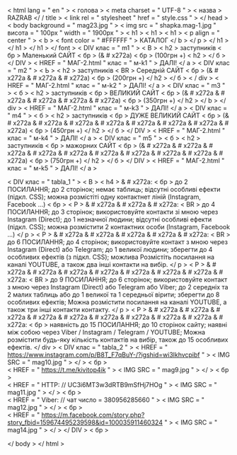 < html  lang = " en " >
< голова >
< meta  charset = " UTF-8 " >
< назва > RAZRAB </ / title >
< link  rel = " stylesheet " href = " style.css " >
</ head >
< body  background = " mag23.jpg " >
< img  src = " shapka.mag-1.jpg " висота = " 100px " width = " 1900px " >
< h1 > < h1 > < h1 > < p  align = " center " > < b > < font  color = " #FFFFFF " > КАТАЛОГ </ b > </ p > </ h1 > </ h1 > </ h1 > </ font >
< DIV  клас = " m1 " > < B > < h2 > заступників < бр > Mаленький САЙТ < бр > (& # x272a) < бр > (100грн +) < h2 > </ б > </ DIV >
< HREF = " МАГ-2.html " клас = " м-k1 " > ДАЛІ! </ a > 
< DIV  клас = " m2 " > < Ь > < h2 > заступників < BR > Середній САЙТ < бр > (& # x272a & # x272a & # x272a) < бр > (200грн +) </ h2 > </ б > < / div >
< HREF = " МАГ-2.html " клас = " м-k2 " > ДАЛІ! </ a > 
< DIV  клас = " m3 " > < б > < h2 > заступників < бр > ВЕЛИКИЙ САЙТ < бр > (& # x272a & # x272a & # x272a & # x272a & # x272a) < бр > (350грн +) </ h2 > </ b > </ div >
< HREF = " МАГ-2.html " клас = " м-k3 " > ДАЛІ! </ a > 
< DIV  клас = " m4 " > < б > < h2 > заступників < бр > ДУЖЕ ВЕЛИКИЙ САЙТ < бр > (& # x272a & # x272a & # x272a & # x272a & # x272a & # x272a & # x272a & # x272a) < бр > (450грн +) </ h2 > </ б > </ DIV >
< HREF = " МАГ-2.html " клас = " м-k4 " > ДАЛІ! </ a > 
< DIV  клас = " m5 " > < б > < h2 > заступників < бр > мажорних САЙТ < бр > (& # x272a & # x272a & # x272a & # x272a & # x272a & # x272a & # x272a & # x272a & # x272a & # x272a) < бр > (750грн +) </ h2 > </ б > </ DIV >
< HREF = " МАГ-2.html " клас = " м-k5 " > ДАЛІ! </ a > 

< DIV  клас = " tabla_1 " > < B > < h4 > & # x272a: < бр > до 2 ПОСИЛАННЯ; до 2 сторінок; немає таблиць; відсутні особливі ефекти (підкл. CSS); можна розмістіті одну контактнет ліній (Instagram, Facebook ...) < бр >
< Р > & # x272a & # x272a & # x272a: < BR > до 4 ПОСИЛАННЯ; до 3 сторінок; використовуйте контакти зі мною через Instagram (Direct); до 1 незначної людини; відсутні особливі ефекти (підкл. CSS); можна розмістити 2 контактних особи (Instagram, Facebook ...) </ p >
< Р > & # x272a & # x272a & # x272a & # x272a & # x272a: < BR > до 6 ПОСИЛАННЯ; до 4 сторінок; використовуйте контакт з мною через Instagram (Direct) або Telegram; до 1 великої людини; зберегти до 4 особливих ефектів (з підкл. CSS); можлива
Розмістіть посилання на каналі YOUTUBE, а також два інші контакти на вибір. </ p >
 < Р > & # x272a & # x272a & # x272a & # x272a & # x272a & # x272a & # x272a & # x272a: < BR > до 9 ПОСИЛАННЯ; до 6 сторінок; використовуйте контакт з мною через Instagram (Direct) або Telegram або Viber; до 2 середніх та 2 малих таблиць або до 1 великої та 1 середньої
вірити; зберегти до 8 особливих ефектів; Можна розмістити посилання на каналі YOUTUBE, а також три інші контакти контакту. </ p >
 < Р > & # x272a & # x272a & # x272a & # x272a & # x272a & # x272a & # x272a & # x272a & # x272a & # x272a: < бр > наявність до 15 ПОСИЛАННЯ; до 10 сторінок сайту; наявні між собою через Viber / Instagram / Telegram / YOUTUBE; Можна розмістити будь-яку кількість контактів на вибір, також
до 15 особливих ефектів. </ div >
 < DIV  клас = " tabla_2 " > < HREF = " https://www.instagram.com/p/B8T_F7qBuY-/?igshid=wi3lkhvcpibf " > < IMG SRC = " mag10.jpg " > </ > < бр >  
 < HREF = " https://t.me/kivitop4ik " > < IMG SRC = " mag9.jpg " > </ > < бр >  
 < HREF = " HTTP: // UC3i6MT3w3dRTB9mSfHj7HOg " > < IMG SRC = " mag11.jpg " > </ > < бр >  
 < HREF = " Viber: // чат число = 380956285660 " > < IMG SRC = " mag12.jpg " > </ > < бр >  
 < HREF = " https://m.facebook.com/story.php?story_fbid=159674495239598&id=100035911460324 " > < IMG SRC = " mag14.jpg " > </ > </ DIV > < бр >  
 

</ body >
</ html >
